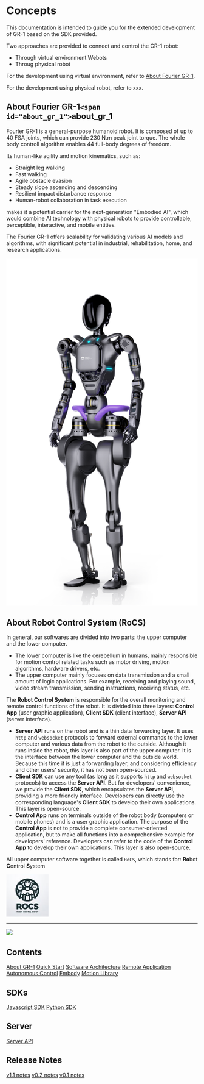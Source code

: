 # Concepts

This documentation is intended to guide you for the extended development of GR-1 based on the SDK provided.

Two approaches are provided to connect and control the GR-1 robot:

* Through virtual environment Webots
* Throug physical robot

For the development using virtual environment, refer to [About Fourier GR-1](#about-fourier-gr-1about_gr_1).

For the development using physical robot, refer to xxx.

## About Fourier GR-1`<span id="about_gr_1">`about_gr_1

Fourier GR-1 is a general-purpose humanoid robot. It is composed of up to 40 FSA joints, which can provide 230 N.m peak joint torque.  The whole body controll algorithm enables 44 full-body degrees of freedom.

Its human-like agility and motion kinematics, such as:

* Straight leg walking
* Fast walking
* Agile obstacle evasion
* Steady slope ascending and descending
* Resilient impact disturbance response
* Human-robot collaboration in task execution

makes it a potential carrier for the next-generation "Embodied AI", which would combine AI technology with physical robots to provide controllable, perceptible, interactive, and mobile entities.

The Fourier GR-1 offers scalability for validating various AI models and algorithms, with significant potential in industrial, rehabilitation, home, and research applications.

![1698383000820](image/readme/1698383000820.png)

## About Robot Control System (RoCS)

In general, our softwares are divided into two parts: the upper computer and the lower computer.

* The lower computer is like the cerebellum in humans, mainly responsible for motion control related tasks such as motor driving, motion algorithms, hardware drivers, etc.
* The upper computer mainly focuses on data transmission and a small amount of logic applications. For example, receiving and playing sound, video stream transmission, sending instructions, receiving status, etc.

The **Robot Control System** is responsible for the overall monitoring and remote control functions of the robot. It is divided into three layers:
**Control App** (user graphic application), **Client SDK** (client interface), **Server API** (server interface).

* **Server API** runs on the robot and is a thin data forwarding layer. It uses `http` and `websocket` protocols to forward external commands to the lower computer and various data from the robot to the outside. Although it runs inside the robot, this layer is also part of the upper computer. It is the interface between the lower computer and the outside world. Because this time it is just a forwarding layer, and considering efficiency and other users' security, it has not been open-sourced.
* **Client SDK** can use any tool (as long as it supports `http` and `websocket` protocols) to access the **Server API**. But for developers' convenience, we provide the **Client SDK**, which encapsulates the **Server API**, providing a more friendly interface. Developers can directly use the corresponding language's **Client SDK** to develop their own applications. This layer is open-source.
* **Control App** runs on terminals outside of the robot body (computers or mobile phones) and is a user graphic application. The purpose of the **Control App** is not to provide a complete consumer-oriented application, but to make all functions into a comprehensive example for developers' reference. Developers can refer to the code of the **Control App** to develop their own applications. This layer is also open-source.

All upper computer software together is called `RoCS`, which stands for:
**Ro**bot **C**ontrol **S**ystem

![](pics/logo.jpg)

---

![](rocs_com.png)

## Contents

[About GR-1](contents/about_gr_1.md)
[Quick Start](contents/quick_start.md)
[Software Architecture](contents/soft_arc.md)
[Remote Application](contents/app/readme.md)
[Autonomous Control](contents/auto_ctrl.md)
[Embody](contents/embody.md)
[Motion Library](contents/motion_lib.md)

## SDKs

[Javascript SDK](https://github.com/FFTAI/rocs_client_js/blob/main/README.md)
[Python SDK](https://github.com/FFTAI/rocs_client_py/blob/main/README.md)

## Server

[Server API](server/readme.md)

## Release Notes

[v1.1 notes](release/v1.1.md)
[v0.2 notes](release/v0.2.md)
[v0.1 notes](release/v0.1.md)
